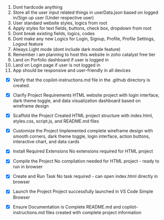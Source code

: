 1. Dont hardcode anything
2. Store all the user input related things in userData.json based on logged in/Sign up user (Under respective user)
3. User standard website styles, logics from root
4. Apply styles for text fields, buttons, check box, dropdown from root
5. Dont break existing fields, logics, codes
6. Dont make any new Logics for Login, Signup, Profile, Profile Settings, Logout feature
7. Always Light mode (dont include dark mode feature)
8. Remember i am planning to host this website in zoho catalyst free tier
9. Land on Porfolio dashboard if user is logged in
10. Land on Login page if user is not logged in
11. App should be responsive and user-friendly in all devices

<!-- Use this file to provide workspace-specific custom instructions to Copilot. For more details, visit https://code.visualstudio.com/docs/copilot/copilot-customization#_use-a-githubcopilotinstructionsmd-file -->

- [x] Verify that the copilot-instructions.md file in the .github directory is created.

- [x] Clarify Project Requirements
      HTML website project with login interface, dark theme toggle, and data visualization dashboard based on wireframe design

- [x] Scaffold the Project
      Created HTML project structure with index.html, styles.css, script.js, and README.md files

- [x] Customize the Project
    Implemented complete wireframe design with smooth corners, dark theme toggle, login interface, action buttons, interactive chart, and data cards
<!--
Verify that all previous steps have been completed successfully and you have marked the step as completed.
Develop a plan to modify codebase according to user requirements.
Apply modifications using appropriate tools and user-provided references.
Skip this step for "Hello World" projects.
-->

- [x] Install Required Extensions
      No extensions required for HTML project

- [x] Compile the Project
      No compilation needed for HTML project - ready to run in browser

- [x] Create and Run Task
    No task required - can open index.html directly in browser
<!--
Verify that all previous steps have been completed.
Check https://code.visualstudio.com/docs/debugtest/tasks to determine if the project needs a task. If so, use the create_and_run_task to create and launch a task based on package.json, README.md, and project structure.
Skip this step otherwise.
 -->

- [x] Launch the Project
      Project successfully launched in VS Code Simple Browser

- [x] Ensure Documentation is Complete
    README.md and copilot-instructions.md files created with complete project information
<!--
Verify that all previous steps have been completed.
Verify that README.md and the copilot-instructions.md file in the .github directory exists and contains current project information.
Clean up the copilot-instructions.md file in the .github directory by removing all HTML comments.
 -->
